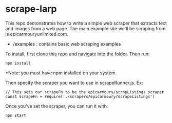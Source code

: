 # scrape-larp

This repo demonstrates how to write a simple web scraper that extracts text and images from a web page. The main example site we'll be scraping from is epicarmouryunlimited.com.

- /examples : contains basic web scraping examples

To install, first clone this repo and navigate into the folder. Then run:

```
npm install
```
*Note: you must have npm installed on your system.

Then specify the scraper you want to use in scrapeRunner.js. Ex:

```
// This sets our scrapeFn to be the epicarmoury/scrapListings scraper
const scrapeFn = require('./scrapers/epicarmoury/scrapeListings') 
```
Once you've set the scraper, you can run it with:
```
npm start
```
